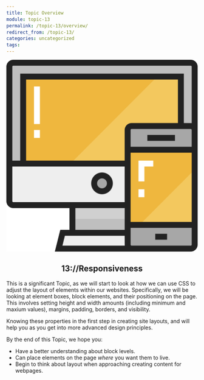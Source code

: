 ```yaml
---
title: Topic Overview
module: topic-13
permalink: /topic-13/overview/
redirect_from: /topic-13/
categories: uncategorized
tags:
---
```


<div class="section-title">
  <img src="../img/assignment-13.svg" alt="" title="Assignment 13: Positioning" />
  <h2 style="text-align: center;">13://Responsiveness</h2>
</div>

This is a significant Topic, as we will start to look at how we can use CSS to adjust the layout of elements within our websites. Specifically, we will be looking at element boxes, block elements, and their positioning on the page. This involves setting height and width amounts (including minimum and maxium values), margins, padding, borders, and visibility.

Knowing these properties in the first step in creating site layouts, and will help you as you get into more advanced design principles.

By the end of this Topic, we hope you:
<ul class="pros-and-cons">
  <li class="icon-pro">Have a better understanding about block levels.</li>
  <li class="icon-pro">Can place elements on the page <i>where</i> you want them to live.</li>
  <li class="icon-pro">Begin to think about layout when approaching creating content for webpages.</li>
</ul>
